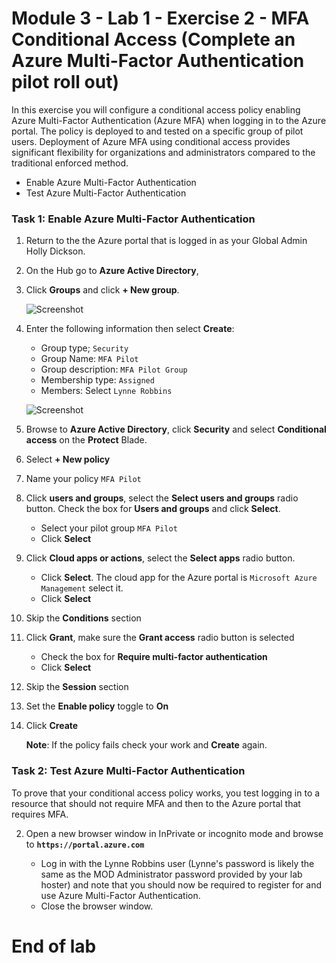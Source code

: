 # Module 3 - Lab 1 - Exercise 2 -  MFA Conditional Access (Complete an Azure Multi-Factor Authentication pilot roll out)


In this exercise you will configure a conditional access policy enabling Azure Multi-Factor Authentication (Azure MFA) when logging in to the Azure portal. The policy is deployed to and tested on a specific group of pilot users. Deployment of Azure MFA using conditional access provides significant flexibility for organizations and administrators compared to the traditional enforced method.

- Enable Azure Multi-Factor Authentication
- Test Azure Multi-Factor Authentication


### Task 1: Enable Azure Multi-Factor Authentication

1.  Return to the the Azure portal that is logged in as your Global Admin Holly Dickson.

1.  On the Hub go to **Azure Active Directory**,

1.  Click **Groups** and click **+ New group**.

     ![Screenshot](../Media/cb9c5324-cbb6-476e-9c7d-1920de301d40.png)

1.  Enter the following information then select **Create**:

      * Group type; `Security`
      * Group Name: `MFA Pilot`
      * Group description: `MFA Pilot Group`
      * Membership type: `Assigned`
      * Members: Select `Lynne Robbins`
  
  
      ![Screenshot](../Media/5457b62d-dc78-4043-bd72-3d7901bbcd71.png)
  
2.  Browse to **Azure Active Directory**, click **Security** and select **Conditional access** on the **Protect** Blade.


3.  Select **+ New policy**


4.  Name your policy `MFA Pilot`
5.  Click **users and groups**, select the **Select users and groups** radio button.  Check the box for **Users and groups** and click **Select**.
    * Select your pilot group `MFA Pilot`
    * Click **Select**

6.  Click **Cloud apps or actions**, select the **Select apps** radio button.
    * Click **Select**. The cloud app for the Azure portal is `Microsoft Azure Management` select it.
    * Click **Select**

7.  Skip the **Conditions** section
8.  Click **Grant**, make sure the **Grant access** radio button is selected
    * Check the box for **Require multi-factor authentication**
    * Click **Select**

9.  Skip the **Session** section
10. Set the **Enable policy** toggle to **On**
11. Click **Create**

    **Note**: If the policy fails check your work and **Create** again. 

### Task 2: Test Azure Multi-Factor Authentication


To prove that your conditional access policy works, you test logging in to a resource that should not require MFA and then to the Azure portal that requires MFA.


2.  Open a new browser window in InPrivate or incognito mode and browse to **`https://portal.azure.com`**

       * Log in with the Lynne Robbins user (Lynne's password is likely the same as the MOD Administrator password provided by your lab hoster) and note that you should now be required to register for and use Azure Multi-Factor Authentication.
       * Close the browser window.



# End of lab
